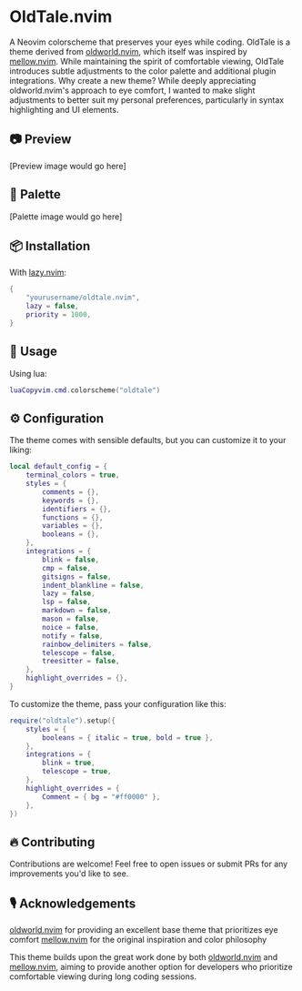 # OldTale.nvim

A Neovim colorscheme that preserves your eyes while coding. OldTale is a theme derived from [oldworld.nvim](https://github.com/dgox16/oldworld.nvim), which itself was inspired by [mellow.nvim](https://github.com/mellow-theme/mellow.nvim). While maintaining the spirit of comfortable viewing, OldTale introduces subtle adjustments to the color palette and additional plugin integrations.
Why create a new theme? While deeply appreciating oldworld.nvim's approach to eye comfort, I wanted to make slight adjustments to better suit my personal preferences, particularly in syntax highlighting and UI elements.

## 📷 Preview

[Preview image would go here]

## 🎨 Palette

[Palette image would go here]

## 📦 Installation

With [lazy.nvim](https://github.com/folke/lazy.nvim):

```lua
{
    "yourusername/oldtale.nvim",
    lazy = false,
    priority = 1000,
}
```

## 🚀 Usage

Using lua:

```lua
luaCopyvim.cmd.colorscheme("oldtale")
```

## ⚙️ Configuration

The theme comes with sensible defaults, but you can customize it to your liking:

```lua
local default_config = {
	terminal_colors = true,
	styles = {
		comments = {},
		keywords = {},
		identifiers = {},
		functions = {},
		variables = {},
		booleans = {},
	},
	integrations = {
		blink = false,
		cmp = false,
		gitsigns = false,
		indent_blankline = false,
		lazy = false,
		lsp = false,
		markdown = false,
		mason = false,
		noice = false,
		notify = false,
		rainbow_delimiters = false,
		telescope = false,
		treesitter = false,
	},
	highlight_overrides = {},
}

```

To customize the theme, pass your configuration like this:

```lua
require("oldtale").setup({
	styles = {
		booleans = { italic = true, bold = true },
	},
	integrations = {
		blink = true,
		telescope = true,
	},
	highlight_overrides = {
		Comment = { bg = "#ff0000" },
	},
})
```

## 🔥 Contributing

Contributions are welcome! Feel free to open issues or submit PRs for any improvements you'd like to see.

## 🎙️ Acknowledgements

[oldworld.nvim](https://github.com/dgox16/oldworld.nvim) for providing an excellent base theme that prioritizes eye comfort
[mellow.nvim](https://github.com/mellow-theme/mellow.nvim) for the original inspiration and color philosophy

This theme builds upon the great work done by both [oldworld.nvim](https://github.com/dgox16/oldworld.nvim) and [mellow.nvim](https://github.com/mellow-theme/mellow.nvim), aiming to provide another option for developers who prioritize comfortable viewing during long coding sessions.

```

```
